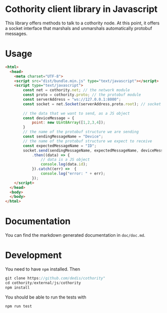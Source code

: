 # Cothority client library in Javascript

This library offers methods to talk to a cothority node. At this point, it
offers a socket interface that marshals and unmarshals automatically protobuf
messages.

# Usage

```html
<html>
  <head>
    <meta charset="UTF-8">
    <script src="dist/bundle.min.js" type="text/javascript"></script>
    <script type="text/javascript">
        const net = cothority.net; // the network module 
        const proto = cothority.proto; // the protobuf module
        const serverAddress = "ws://127.0.0.1:8000"; 
        const socket = net.Socket(serverAddress,proto.root); // socket to talk to a conode
        
        // the data that we want to send, as a JS object
        const deviceMessage = { 
            point: new Uint8Array([1,2,3,4]);
        }
        // the name of the protobuf structure we are sending
        const sendingMessageName = "Device";
        // the name of the protobuf structure we expect to receive
        const expectedMessageName = "ID";
        socket.send(sendingMessageName, expectedMessageName, deviceMessage)
            .then((data) => {
                // data is a JS object
                console.log(data.id);
            }).catch((err) =>  {
                console.log("error: " + err);
            });
    </script>
  </head>
  <body>
  </body>
</html>

``` 

# Documentation

You can find the markdown generated documentation in `doc/doc.md`.

# Development

You need to have `npm` installed. Then
```go
git clone https://github.com/dedis/cothority"
cd cothority/external/js/cothority
npm install
```

You should be able to run the tests with 
```
npm run test
```
